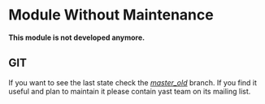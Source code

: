 Module Without Maintenance
==========================

**This module is not developed anymore.**

GIT
---

If you want to see the last state check the [*master_old*](../master_old) branch.
If you find it useful and plan to maintain it please contain yast team on its
mailing list.


